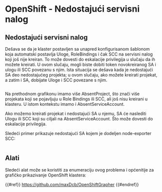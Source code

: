 # OpenShift - Nedostajući servisni nalog

## Nedostajući servisni nalog

Dešava se da je klaster postavljen sa unapred konfigurisanom šablonom koja automatski postavlja Uloge, RoleBindings i čak SCC na servisni nalog koji još nije kreiran. To može dovesti do eskalacije privilegija u slučaju da ih možete kreirati. U ovom slučaju, mogli biste dobiti token novokreiranog SA i ulogu ili SCC povezanu s njim. Ista situacija se dešava kada je nedostajući SA deo nedostajućeg projekta; u ovom slučaju, ako možete kreirati projekat, a zatim i SA, dobijate Uloge i SCC povezane s njim.

<figure><img src="../../../images/openshift-missing-service-account-image1.png" alt=""><figcaption></figcaption></figure>

Na prethodnom grafikonu imamo više AbsentProject, što znači više projekata koji se pojavljuju u Role Bindings ili SCC, ali još nisu kreirani u klasteru. U istom kontekstu imamo i AbsentServiceAccount.

Ako možemo kreirati projekat i nedostajući SA u njemu, SA će naslediti Ulogu ili SCC koji su ciljali na AbsentServiceAccount. Što može dovesti do eskalacije privilegija.

Sledeći primer prikazuje nedostajući SA kojem je dodeljen node-exporter SCC:

<figure><img src="../../../images/openshift-missing-service-account-image2.png" alt=""><figcaption></figcaption></figure>

## Alati

Sledeći alat može se koristiti za enumeraciju ovog problema i općenitije za grafičko prikazivanje OpenShift klastera:

{{#ref}}
https://github.com/maxDcb/OpenShiftGrapher
{{#endref}}
